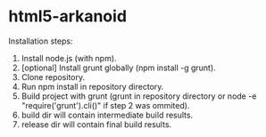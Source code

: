 html5-arkanoid
==============

Installation steps:
1. Install node.js (with npm).
2. [optional] Install grunt globally (npm install -g grunt).
3. Clone repository.
4. Run npm install in repository directory.
5. Build project with grunt (grunt in repository directory or node -e "require('grunt').cli()" if step 2 was ommited).
6. build dir will contain intermediate build results.
7. release dir will contain final build results.
